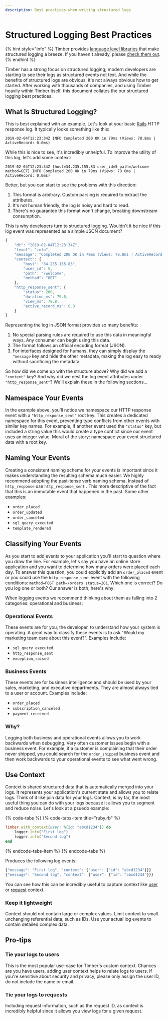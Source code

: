 ```yaml
---
description: Best practices when writing structured logs
---
```


# Structured Logging Best Practices

{% hint style="info" %}
Timber provides [language level libraries ](../../under-the-hood/language-libraries.md)that make structured logging a breeze. If you haven't already, please [check them out](../../under-the-hood/language-libraries.md).
{% endhint %}

Timber has a strong focus on structured logging; modern developers are starting to see their logs as structured events not text. And while the benefits of structured logs are obvious, it's not always obvious how to get started. After working with thousands of companies, and using Timber heavily within Timber itself, this document collates the our structured logging best practices.

## What Is Structured Logging?

This is best explained with an example. Let's look at your basic [Rails](https://rubyonrails.org/) HTTP response log. It typically looks something like this:

```text
2019-02-04T12:23:34Z INFO Completed 200 OK in 79ms (Views: 78.8ms | ActiveRecord: 0.0ms)
```

While this is nice to see, it's incredibly unhelpful. To improve the utility of this log, let's add some context:

```text
2019-02-04T12:23:34Z [host=34.235.155.83 user_id=5 path=/welcome method=GET] INFO Completed 200 OK in 79ms (Views: 78.8ms | ActiveRecord: 0.0ms)
```

Better, but you can start to see the problems with this direction:

1. This format is arbitrary. Custom parsing is required to extract the attributes.
2. It's not human friendly, the log is noisy and hard to read.
3. There's no guarantee this format won't change, breaking downstream consumption.

This is why developers turn to structured logging. Wouldn't it be nice if this log event was represented as a simple JSON document?

```javascript
{
    "dt": "2019-02-04T12:23:34Z",
    "level": "info",
    "message": "Completed 200 OK in 79ms (Views: 78.8ms | ActiveRecord: 0.0ms)",
    "context": {
        "host": "34.235.155.83",
        "user_id": 5,
        "path": "/welcome",
        "method": "GET"
    },
    "http_response_sent": {
        "status": 200,
        "duration_ms": 79.0,
        "view_ms": 78.8,
        "active_record_ms": 0.0
    }
}
```

Representing the log in JSON format provides so many benefits:

1. No special parsing rules are required to use this data in meaningful ways. Any consumer can begin using this data.
2. The format follows an official encoding format \(JSON\).
3. For interfaces designed for humans, they can simply display the `"message` key and hide the other metadata, making the log easy to ready without sacrificing the metadata.

So how did we come up with the structure above? Why did we add a `"context"` key? And why did we nest the log event attributes under `"http_response_sent"`? We'll explain these in the following sections...

## Namespace Your Events

In the example above, you'll notice we namespace our HTTP response event with a `"http_response_sent"` root key. This creates a dedicated namespace for this event, preventing type conflicts from other events with similar key names. For example, if another event used the `"status"` key, but included a string value this would create a type conflict since our event uses an integer value. Moral of the story: namespace your event structured data with a root key.

## Naming Your Events

Creating a consistent naming scheme for your events is important since it makes understanding the resulting schema much easier. We highly recommend adopting the past-tense verb naming schema. Instead of `http_response` use `http_response_sent` . This more descriptive of the fact that this is an immutable event that happened in the past. Some other examples:

* `order_placed`
* `order_updated`
* `order_canceled`
* `sql_query_executed`
* `template_rendered`

## Classifying Your Events

As you start to add events to your application you'll start to question where you draw the line. For example, let's say you have an online store application and you want to determine how many orders were placed each day. To answer this question, you could explicitly add an `order_placed` event or you could use the `http_response_sent` event with the following conditions: `method=POST path=/orders status=201`. Which one is correct? Do you log one or both? Our answer is both, here's why:

When logging events we recommend thinking about them as falling into 2 categories: operational and business:

### Operational Events

These events are for you, the developer, to understand how your system is operating. A great way to classify these events is to ask "Would my marketing team care about this event?". Examples include:

* `sql_query_executed`
* `http_response_sent`
* `exception_raised`

### Business Events

These events are for business intelligence and should be used by your sales, marketing, and executive departments. They are almost always tied to a user or account. Examples include:

* `order_placed`
* `subscription_canceled`
* `payment_received`

### Why?

Logging both business and operational events allows you to work backwards when debugging. Very often customer issues begin with a business event. For example, if a customer is complaining that their order never shipped, you could search for the `order_shipped` business event and then work backwards to your operational events to see what went wrong.

## Use Context

Context is shared structured data that is automatically merged into your logs. It represents your application's current state and allows you to relate logs. Think of it like join data for your logs. Context, is by far, the most useful thing you can do with your logs because it allows you to segment and reduce noise. Let's look at a psuedo example:

{% code-tabs %}
{% code-tabs-item title="ruby.rb" %}
```ruby
Timber.with_context(user: %{id: "abcd1234"}) do
    logger.info("First log")
    logger.info("Second log")
end
```
{% endcode-tabs-item %}
{% endcode-tabs %}

Produces the following log events:

```javascript
{"message": "First log", "context": {"user": {"id": "abcd1234"}}}
{"message": "Second log", "context": {"user": {"id": "abcd1234"}}}
```

You can see how this can be incredibly useful to capture context like [user](event-naming.md#tie-your-logs-to-users) or [request](event-naming.md#tie-your-logs-to-requests-via-the-request-id) context.

### Keep it lightweight

Context should not contain large or complex values. Limit context to small unchanging referential data, such as IDs. Use your actual log events to contain detailed complex data.

## Pro-tips

### Tie your logs to users

This is the most popular use-case for Timber's custom context. Chances are you have users, adding user context helps to relate logs to users. If you're sensitive about security and privacy, please only assign the user ID, do not include the name or email.

### Tie your logs to requests

Including request information, such as the request ID, as context is incredibly helpful since it allows you view logs for a given request.



